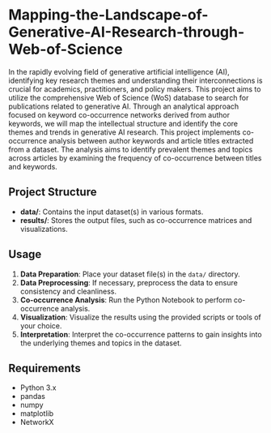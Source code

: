 # Mapping-the-Landscape-of-Generative-AI-Research-through-Web-of-Science


In the rapidly evolving field of generative artificial intelligence (AI), identifying key research themes and understanding their interconnections is crucial for academics, practitioners, and policy makers. This project aims to utilize the comprehensive Web of Science (WoS) database to search for publications related to generative AI. Through an
analytical approach focused on keyword co-occurrence networks derived from author keywords, we will map the intellectual structure and identify the core themes and trends
in generative AI research. This project implements co-occurrence analysis between author keywords and article titles extracted from a dataset. The analysis aims to identify prevalent themes and topics across articles by examining the frequency of co-occurrence between titles and keywords.

## Project Structure

- **data/**: Contains the input dataset(s) in various formats.
- **results/**: Stores the output files, such as co-occurrence matrices and visualizations.

## Usage

1. **Data Preparation**: Place your dataset file(s) in the `data/` directory.
2. **Data Preprocessing**: If necessary, preprocess the data to ensure consistency and cleanliness.
3. **Co-occurrence Analysis**: Run the Python Notebook to perform co-occurrence analysis.
4. **Visualization**: Visualize the results using the provided scripts or tools of your choice.
5. **Interpretation**: Interpret the co-occurrence patterns to gain insights into the underlying themes and topics in the dataset.

## Requirements

- Python 3.x
- pandas
- numpy
- matplotlib
- NetworkX
